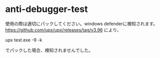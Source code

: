 # anti-debugger-test
使用の際は適切にパックしてください。windows defenderに検知されます。
https://github.com/upx/upx/releases/tag/v3.96 により、

upx test.exe -9 -k

でパックした場合、検知されませんでした。

